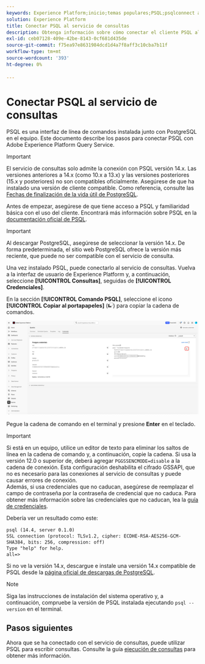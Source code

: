 ```yaml
---
keywords: Experience Platform;inicio;temas populares;PSQL;psqlconnect al servicio de consultas;servicio de consultas;servicio de consultas;
solution: Experience Platform
title: Conectar PSQL al servicio de consultas
description: Obtenga información sobre cómo conectar el cliente PSQL al servicio de consultas de Adobe Experience Platform, incluidas las versiones de PostgreSQL admitidas y las instrucciones de configuración.
exl-id: ceb07128-409e-42be-8143-0cf681d435de
source-git-commit: f75ea97e8631984dcd1d4a7f8aff3c10cba7b11f
workflow-type: tm+mt
source-wordcount: '393'
ht-degree: 0%

---
```


# Conectar PSQL al servicio de consultas

PSQL es una interfaz de línea de comandos instalada junto con PostgreSQL en el equipo. Este documento describe los pasos para conectar PSQL con Adobe Experience Platform Query Service.

>[!IMPORTANT]
>
>El servicio de consultas solo admite la conexión con PSQL versión 14.x. Las versiones anteriores a 14.x (como 10.x a 13.x) y las versiones posteriores (15.x y posteriores) no son compatibles oficialmente. Asegúrese de que ha instalado una versión de cliente compatible. Como referencia, consulte las [Fechas de finalización de la vida útil de PostgreSQL](https://endoflife.date/postgresql).

Antes de empezar, asegúrese de que tiene acceso a PSQL y familiaridad básica con el uso del cliente. Encontrará más información sobre PSQL en la [documentación oficial de PSQL](https://www.postgresql.org/docs/current/app-psql.html).

>[!IMPORTANT]
>
>Al descargar PostgreSQL, asegúrese de seleccionar la versión 14.x. De forma predeterminada, el sitio web PostgreSQL ofrece la versión más reciente, que puede no ser compatible con el servicio de consulta.

Una vez instalado PSQL, puede conectarlo al servicio de consultas. Vuelva a la interfaz de usuario de Experience Platform y, a continuación, seleccione **[!UICONTROL Consultas]**, seguidas de **[!UICONTROL Credenciales]**.

En la sección **[!UICONTROL Comando PSQL]**, seleccione el icono **[!UICONTROL Copiar al portapapeles]** (![Icono Copiar](/help/images/icons/copy.png)) para copiar la cadena de comandos.

![Pestaña Credenciales del panel de consultas con el icono de copia resaltado.](../images/clients/psql/copy-credentials.png)

Pegue la cadena de comando en el terminal y presione **Enter** en el teclado.

>[!IMPORTANT]
>
>Si está en un equipo, utilice un editor de texto para eliminar los saltos de línea en la cadena de comando y, a continuación, copie la cadena. Si usa la versión 12.0 o superior de, deberá agregar `PGGSSENCMODE=disable` a la cadena de conexión. Esta configuración deshabilita el cifrado GSSAPI, que no es necesario para las conexiones al servicio de consultas y puede causar errores de conexión.<br>Además, si usa credenciales que no caducan, asegúrese de reemplazar el campo de contraseña por la contraseña de credencial que no caduca. Para obtener más información sobre las credenciales que no caducan, lea la [guía de credenciales](../ui/credentials.md).

Debería ver un resultado como este:

```shell
psql (14.4, server 0.1.0)
SSL connection (protocol: TLSv1.2, cipher: ECDHE-RSA-AES256-GCM-SHA384, bits: 256, compression: off)
Type "help" for help.
all=>
```

Si no ve la versión 14.x, descargue e instale una versión 14.x compatible de PSQL desde la [página oficial de descargas de PostgreSQL](https://www.postgresql.org/download/).

>[!NOTE]
>
>Siga las instrucciones de instalación del sistema operativo y, a continuación, compruebe la versión de PSQL instalada ejecutando `psql --version` en el terminal.

## Pasos siguientes

Ahora que se ha conectado con el servicio de consultas, puede utilizar PSQL para escribir consultas. Consulte la guía [ejecución de consultas](../best-practices/writing-queries.md) para obtener más información.
